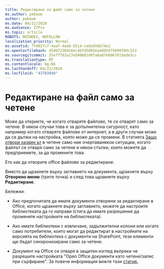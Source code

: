 ```yaml
---
title: Редактиране на файл само за четене
ms.author: pebaum
author: pebaum
ms.date: 04/21/2020
ms.audience: ITPro
ms.topic: article
ROBOTS: NOINDEX, NOFOLLOW
localization_priority: Normal
ms.assetid: 7fd02fc7-4aaf-4ae6-b514-ceda456b74e2
ms.openlocfilehash: d59b7236916ec4bfd5d916a4d95475698f89c153
ms.sourcegitcommit: 55eff703a17e500681d8fa6a87eb067019ade3cc
ms.translationtype: MT
ms.contentlocale: bg-BG
ms.lasthandoff: 04/22/2020
ms.locfileid: "43703848"
---
```

# <a name="edit-a-read-only-file"></a>Редактиране на файл само за четене

Може да откриете, че когато отваряте файлове, те се отварят само за четене. В някои случаи това е за допълнителна сигурност, като например когато отваряте файлове от интернет, а в други случаи може да се дължи на настройка, която може да се промени. В статията [Защо отвори хазяин ът](https://support.office.com/article/Why-did-my-file-open-read-only-3ab4b792-da50-4b38-8628-14c64e1f1d15) в четене само ние очертаванякои ситуации, когато файлът се отваря само за четене и някои стъпки, които можете да предприемете, за да промените това.

Ето как да отворите office файлове за редактиране.

Вместо да щракнете върху заглавието на документа, щракнете върху **Отворено меню** (трите точка) и след това щракнете върху **Редактиране**.

Бележки:

- Ако предпочитате да имате документи отворени за редактиране в Office, когато щракнете върху заглавието, можете да настроите библиотеката да го направи (стига да имате разрешение да променяте настройките на библиотеката).

- Ако имате библиотеки с извличане, задължителни колони или когато само потребители, които могат да редактират в настройките на версията на библиотека с документи на SharePoint, тези елементи ще бъдат синхронизирани само за четене.

- Документ на Office се отваря в защитен изглед въпреки че разрешите настройката "Open Office документи като четене/запис при сърфиране". За повече информация вижте тази [статия.](https://support.microsoft.com/help/983047/an-office-document-opens-in-protected-view-even-though-you-enable-the)

